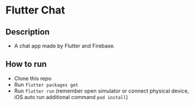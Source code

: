 # Flutter Chat

## Description
* A chat app made by Flutter and Firebase.

## How to run
* Clone this repo
* Run `flutter packages get`
* Run `flutter run` (remember open simulator or connect physical device, iOS auto run additional command `pod install`)
